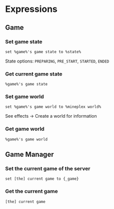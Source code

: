 # Expressions

## Game

### Set game state

```
set %game%'s game state to %state%
```

State options: `PREPARING`, `PRE_START`, `STARTED`, `ENDED`

### Get current game state

```
%game%'s game state
```

### Set game world

```
set %game%'s game world to %mineplex world%
```

See effects -> Create a world for information

### Get game world

```
%game%'s game world
```

## Game Manager

### Set the current game of the server

```
set [the] current game to {_game}
```

### Get the current game

```
[the] current game
```
